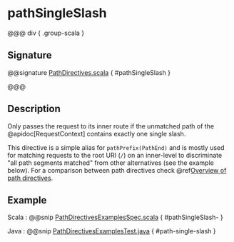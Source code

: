 # pathSingleSlash

@@@ div { .group-scala }

## Signature

@@signature [PathDirectives.scala]($akka-http$/akka-http/src/main/scala/akka/http/scaladsl/server/directives/PathDirectives.scala) { #pathSingleSlash }

@@@

## Description

Only passes the request to its inner route if the unmatched path of the @apidoc[RequestContext]
contains exactly one single slash.

This directive is a simple alias for `pathPrefix(PathEnd)` and is mostly used for matching requests to the root URI
(`/`) on an inner-level to discriminate "all path segments matched" from other alternatives (see the example below). For a comparison between path directives check @ref[Overview of path directives](index.md#overview-path).

## Example

Scala
:  @@snip [PathDirectivesExamplesSpec.scala]($test$/scala/docs/http/scaladsl/server/directives/PathDirectivesExamplesSpec.scala) { #pathSingleSlash- }

Java
:  @@snip [PathDirectivesExamplesTest.java]($test$/java/docs/http/javadsl/server/directives/PathDirectivesExamplesTest.java) { #path-single-slash }
